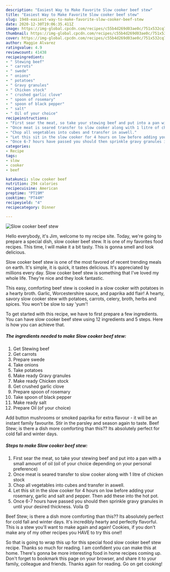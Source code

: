 ```yaml
---
description: "Easiest Way to Make Favorite Slow cooker beef stew"
title: "Easiest Way to Make Favorite Slow cooker beef stew"
slug: 1948-easiest-way-to-make-favorite-slow-cooker-beef-stew
date: 2020-12-30T19:06:35.411Z
image: https://img-global.cpcdn.com/recipes/c55b4d269d03ae0c/751x532cq70/slow-cooker-beef-stew-recipe-main-photo.jpg
thumbnail: https://img-global.cpcdn.com/recipes/c55b4d269d03ae0c/751x532cq70/slow-cooker-beef-stew-recipe-main-photo.jpg
cover: https://img-global.cpcdn.com/recipes/c55b4d269d03ae0c/751x532cq70/slow-cooker-beef-stew-recipe-main-photo.jpg
author: Maggie Alvarez
ratingvalue: 4.9
reviewcount: 41438
recipeingredient:
- " Stewing beef"
- " carrots"
- " swede"
- " onions"
- " potatoes"
- " Gravy granules"
- " Chicken stock"
- " crushed garlic clove"
- " spoon of rosemary"
- " spoon of black pepper"
- " salt"
- " Oil of your choice"
recipeinstructions:
- "First sear the meat, so take your stewing beef and put into a pan with a small amount of oil (oil of your choice depending on your personal preference)"
- "Once meat is seared transfer to slow cooker along with 1 litre of chicken stock"
- "Chop all vegetables into cubes and transfer in aswell."
- "Let this sit in the slow cooker for 4 hours on low before adding your rosemary, garlic and salt and pepper. Then add these into the hot pot."
- "Once 6-7 hours have passed you should then sprinkle gravy granules in until your desired thickness. Voila 😍"
categories:
- Recipe
tags:
- slow
- cooker
- beef

katakunci: slow cooker beef 
nutrition: 294 calories
recipecuisine: American
preptime: "PT19M"
cooktime: "PT44M"
recipeyield: "4"
recipecategory: Dinner

---
```



![Slow cooker beef stew](https://img-global.cpcdn.com/recipes/c55b4d269d03ae0c/751x532cq70/slow-cooker-beef-stew-recipe-main-photo.jpg)

Hello everybody, it's Jim, welcome to my recipe site. Today, we're going to prepare a special dish, slow cooker beef stew. It is one of my favorites food recipes. This time, I will make it a bit tasty. This is gonna smell and look delicious.

Slow cooker beef stew is one of the most favored of recent trending meals on earth. It's simple, it is quick, it tastes delicious. It's appreciated by millions every day. Slow cooker beef stew is something that I've loved my whole life. They're nice and they look fantastic.

This easy, comforting beef stew is cooked in a slow cooker with potatoes in a hearty broth. Garlic, Worcestershire sauce, and paprika add flair! A hearty, savory slow cooker stew with potatoes, carrots, celery, broth, herbs and spices. You won&#39;t be slow to say &#39;yum&#39;!


To get started with this recipe, we have to first prepare a few ingredients. You can have slow cooker beef stew using 12 ingredients and 5 steps. Here is how you can achieve that.

<!--inarticleads1-->

##### The ingredients needed to make Slow cooker beef stew:

1. Get  Stewing beef
1. Get  carrots
1. Prepare  swede
1. Take  onions
1. Take  potatoes
1. Make ready  Gravy granules
1. Make ready  Chicken stock
1. Get  crushed garlic clove
1. Prepare  spoon of rosemary
1. Take  spoon of black pepper
1. Make ready  salt
1. Prepare  Oil (of your choice)


Add button mushrooms or smoked paprika for extra flavour - it will be an instant family favourite. Stir in the parsley and season again to taste. Beef Stew; is there a dish more comforting than this?? Its absolutely perfect for cold fall and winter days. 

<!--inarticleads2-->

##### Steps to make Slow cooker beef stew:

1. First sear the meat, so take your stewing beef and put into a pan with a small amount of oil (oil of your choice depending on your personal preference)
1. Once meat is seared transfer to slow cooker along with 1 litre of chicken stock
1. Chop all vegetables into cubes and transfer in aswell.
1. Let this sit in the slow cooker for 4 hours on low before adding your rosemary, garlic and salt and pepper. Then add these into the hot pot.
1. Once 6-7 hours have passed you should then sprinkle gravy granules in until your desired thickness. Voila 😍


Beef Stew; is there a dish more comforting than this?? Its absolutely perfect for cold fall and winter days. It&#39;s incredibly hearty and perfectly flavorful. This is a stew you&#39;ll want to make again and again! Cookies, if you don&#39;t make any of my other recipes you HAVE to try this one!! 

So that is going to wrap this up for this special food slow cooker beef stew recipe. Thanks so much for reading. I am confident you can make this at home. There's gonna be more interesting food in home recipes coming up. Don't forget to bookmark this page on your browser, and share it to your family, colleague and friends. Thanks again for reading. Go on get cooking!
